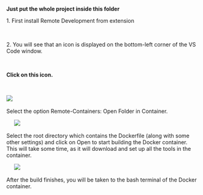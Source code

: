 <strong>Just put the whole project inside this folder</strong>

<p>1. First install Remote Development from extension</p>
&nbsp;&nbsp;&nbsp;&nbsp;

<p>2. You will see that an icon is displayed on the bottom-left corner of the VS Code window.</p>
&nbsp;&nbsp;&nbsp;&nbsp;

<strong>Click on this icon.</strong>

&nbsp;&nbsp;&nbsp;&nbsp;

<img src = "https://github.com/yasharth291/talawa-api/blob/master/image/docker_1.jpg">
&nbsp;&nbsp;&nbsp;&nbsp;

<p>Select the option Remote-Containers: Open Folder in Container.</p>
&nbsp;&nbsp;&nbsp;&nbsp;

<img src = "https://github.com/yasharth291/talawa-api/blob/master/image/docker_2.jpg">
&nbsp;&nbsp;&nbsp;&nbsp;

<p>Select the root directory which contains the Dockerfile (along with some other settings) and click on Open to start building the Docker container. This will take some time, as it will download and set up all the tools in the container.</p>
&nbsp;&nbsp;&nbsp;&nbsp;

<img src = "https://github.com/yasharth291/talawa-api/blob/master/image/docker_3.jpg">
&nbsp;&nbsp;&nbsp;&nbsp;

<p>After the build finishes, you will be taken to the bash terminal of the Docker container.</p>
